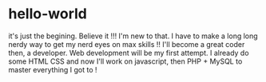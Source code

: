 # hello-world
it's just the begining. Believe it !!!
I'm new to that. I have to make a long long nerdy way to get my nerd eyes on max skills !!
I'll become a great coder then, a developer. Web development will be my first attempt.
I already do some HTML CSS and now I'll work on javascript, then PHP + MySQL to master everything I got to !
